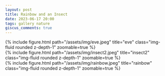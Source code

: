 ```yaml
---
layout: post
title: Rainbow and an Insect
date: 2023-06-17 20:00
tags: gallery nature
giscus_comments: true
---
```


<div class="row">
    <div class="col">
        {% include figure.html path="/assets/img/eve.jpeg" title="eve" class="img-fluid rounded z-depth-1" zoomable=true %}
    </div>
</div>

<div class="row">
    <div class="col-8">
        {% include figure.html path="/assets/img/insect2.jpeg" title="insect2" class="img-fluid rounded z-depth-1" zoomable=true %}
    </div>
</div>

<div class="row">
    <div class="col-8">
        {% include figure.html path="/assets/img/rainbow.jpeg" title="rainbow" class="img-fluid rounded z-depth-1" zoomable=true %}
    </div>
</div>
